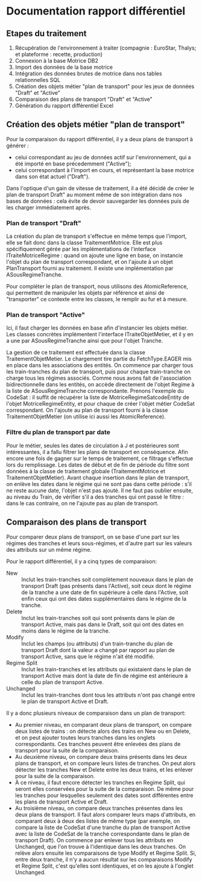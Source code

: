 # Documentation rapport différentiel


## Etapes du traitement
1. Récupération de l'environnement à traiter (compagnie : EuroStar, Thalys; et plateforme : recette, production)
2. Connexion à la base Motrice DB2
3. Import des données de la base motrice
4. Intégration des données brutes de motrice dans nos tables relationnelles SQL
5. Création des objets métier "plan de transport" pour les jeux de données "Draft" et "Active"
6. Comparaison des plans de transport "Draft" et "Active"
7. Génération du rapport différentiel Excel

## Création des objets métier "plan de transport"
Pour la comparaison du rapport différentiel, il y a deux plans de transport à générer :
* celui correspondant au jeu de données actif sur l'environnement, qui a été importé
en base précedemment ("Active");
* celui correspondant à l'import en cours, et représentant la base motrice dans
son état actuel ("Draft").

Dans l'optique d'un gain de vitesse de traitement, il a été décidé de créer le plan de
transport Draft" au moment même de son intégration dans nos bases de données : cela évite
de devoir sauvegarder les données puis de les charger immédiatement après.

### Plan de transport "Draft"
La création du plan de transport s'effectue en même temps que l'import, elle se fait donc
dans la classe TraitementMotrice. Elle est plus spécifiquement gérée par les implémentations
de l'interface ITraiteMotriceRegime : quand on ajoute une ligne en base, on instancie
l'objet du plan de transport correspondant, et on l'ajoute à un objet PlanTransport fourni
au traitement. Il existe une implémentation par ASousRegimeTranche.

Pour compléter le plan de transport, nous utilisons des AtomicReference<T>, qui permettent
de manipuler les objets par référence et ainsi de "transporter" ce contexte entre les classes,
le remplir au fur et à mesure.

### Plan de transport "Active"
Ici, il faut charger les données en base afin d'instancier les objets métier. Les classes
concrètes implémentent l'interface ITraiteObjetMetier, et il y en a une par ASousRegimeTranche
ainsi que pour l'objet Tranche.

La gestion de ce traitement est effectuée dans la classe TraitementObjetMetier. Le chargement tire partie du FetchType.EAGER mis en place dans les associations des entités. On commence par
charger tous les train-tranches du plan de transport, puis pour chaque train-tranche on charge
tous les régimes associés. Comme nous avons fait de l'association bidirectionnelle dans les
entités, on accède directement de l'objet Regime à la liste de ASousRegimeTranche
correspondante. Prenons l'exemple du CodeSat : il suffit de récupérer la liste de
MotriceRegimeSatcodeEntity de l'objet MotriceRegimeEntity, et pour chaque de créer l'objet
métier CodeSat correspondant. On l'ajoute au plan de transport fourni à la classe
TraitementObjetMetier (on utilise ici aussi les AtomicReference).

### Filtre du plan de transport par date
Pour le métier, seules les dates de circulation à J et postérieures sont intéressantes,
il a fallu filtrer les plans de transport en conséquence. Afin encore une fois de gagner
sur le temps de traitement, ce filtrage s'effectue lors du remplissage. Les dates de début
et de fin de période du filtre sont données à la classe de traitement globale
(TraitementMotrice et TraitementObjetMetier). Avant chaque insertion dans le plan de transport,
on enlève les dates dans le régime qui ne sont pas dans cette période : s'il ne reste aucune
date, l'objet n'est pas ajouté. Il ne faut pas oublier ensuite, au niveau du Train, de vérifier
s'il a des tranches qui ont passé le filtre : dans le cas contraire, on ne l'ajoute pas au plan
de transport.

## Comparaison des plans de transport
Pour comparer deux plans de transport, on se base d'une part sur les régimes des tranches et
leurs sous-régimes, et d'autre part sur les valeurs des attributs sur un même régime.

Pour le rapport différentiel, il y a cinq types de comparaison:
<dl>
  <dt>New</dt>
    <dd>Inclut les train-tranches soit complètement nouveaux dans le plan de transport
    Draft (pas présents dans l'Active), soit ceux dont le régime de la tranche a une
    date de fin supérieure à celle dans l'Active, soit enfin ceux qui ont des dates
    supplémentaires dans le régime de la tranche.</dd>
  <dt>Delete</dt>
    <dd>Inclut les train-tranches soit qui sont présents dans le plan de transport Active,
    mais pas dans le Draft, soit qui ont des dates en moins dans le régime de la tranche.</dd>
  <dt>Modify</dt>
    <dd>Inclut les champs (ou attributs) d'un train-tranche du plan de transport Draft
    dont la valeur a changé par rapport au plan de transport Active, sans que le régime
    n'ait été modifié.</dd>
  <dt>Regime Split</dt>
    <dd>Inclut les train-tranches et les attributs qui existaient dans le plan de
    transport Active mais dont la date de fin de régime est antérieure à celle
    du plan de transport Active.</dd>
  <dt>Unchanged</dt>
    <dd>Inclut les train-tranches dont tous les attributs n'ont pas changé entre le
    plan de transport Active et Draft.</dd>
</dl>

Il y a donc plusieurs niveaux de comparaison dans un plan de transport:
* Au premier niveau, en comparant deux plans de transport, on compare deux listes de trains :
on détecte alors des trains en New ou en Delete, et on peut ajouter toutes leurs tranches
dans les onglets correspondants. Ces tranches peuvent être enlevées des plans de transport
pour la suite de la comparaison.
* Au deuxième niveau, on compare deux trains présents dans les deux plans de transport, et on
compare leurs listes de tranches. On peut alors détecter les tranches New et Delete entre les
deux trains, et les enlever pour la suite de la comparaison.
* À ce niveau, il faut encore détecter les tranches en Regime Split, qui seront elles
conservées pour la suite de la comparaison. De même pour les tranches pour lesquelles
seulement des dates sont différentes entre les plans de transport Active et Draft.
* Au troisième niveau, on compare deux tranches présentes dans les deux plans de transport.
Il faut alors comparer leurs maps d'attributs, en comparant deux à deux des listes de même
type (par exemple, on compare la liste de CodeSat d'une tranche du plan de transport Active
avec la liste de CodeSat de la tranche correspondante dans le plan de transport Draft).
On commence par enlever tous les attributs en Unchanged, que l'on trouve à l'identique
dans les deux tranches. On relève alors ensuite les comparaisons de type Modify et Regime
Split. Si, entre deux tranche, il n'y a aucun résultat sur les comparaisons Modify et
Regime Split, c'est qu'elles sont identiques, et on les ajoute à l'onglet Unchanged.
